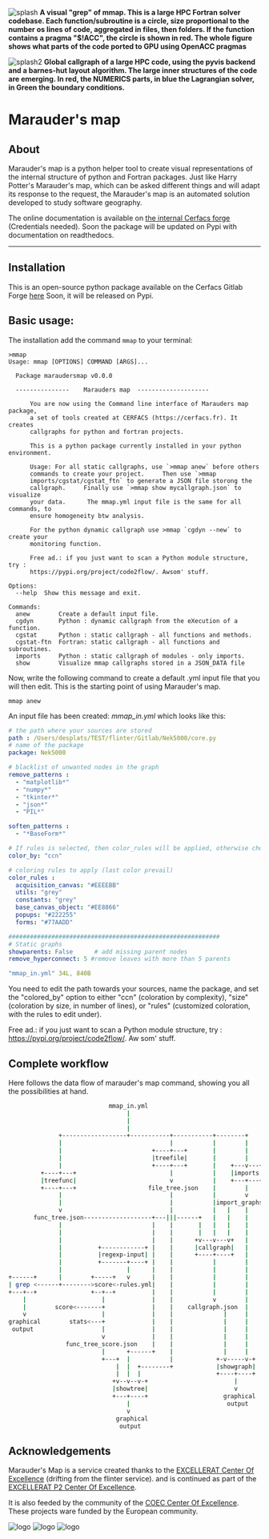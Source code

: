 
![splash](visualgrep.png)
**A visual "grep" of mmap. This is a large HPC Fortran solver codebase. Each function/subroutine is a circle, size proportional to the number os lines of code, aggregated in files, then folders. If the function contains a pragma "$!ACC", the circle is shown in red. The whole figure shows what parts of the code ported to GPU using OpenACC pragmas**

![splash2](callgraph.png)
**Global callgraph of a large HPC code, using the pyvis backend and a barnes-hut layout algorithm. The large inner structures of the code are emerging. In red, the NUMERICS parts, in blue the Lagrangian solver, in Green the boundary conditions.**


# Marauder's map

## About

Marauder's map is a python helper tool to create visual representations of the internal structure of python and Fortran packages.
Just like Harry Potter's Marauder's map, which can be asked different things and will adapt its response to the request, the Marauder's map is an automated solution developed to study software geography.

The online documentation is available on [the internal Cerfacs forge](http://opentea.pg.cerfacs.fr/maraudersmap/) (Credentials needed). Soon the package will be updated on Pypi with documentation on readthedocs.


---

## Installation

This is an open-source python package available on the Cerfacs Gitlab Forge [here](https://gitlab.com/cerfacs/maraudersmap.)
Soon, it will be released on Pypi.


## Basic usage:

The installation add the command `mmap` to your terminal:

```
>mmap
Usage: mmap [OPTIONS] COMMAND [ARGS]...

  Package maraudersmap v0.0.0

  ---------------    Marauders map  --------------------

      You are now using the Command line interface of Marauders map package,
      a set of tools created at CERFACS (https://cerfacs.fr). It creates
      callgraphs for python and fortran projects.

      This is a python package currently installed in your python environment.

      Usage: For all static callgraphs, use `>mmap anew` before others
      commands to create your project.     Then use `>mmap
      imports/cgstat/cgstat_ftn` to generate a JSON file storong the
      callgraph.     Finally use `>mmap show mycallgraph.json` to visualize
      your data.      The mmap.yml input file is the same for all commands, to
      ensure homogeneity btw analysis.

      For the python dynamic callgraph use >mmap `cgdyn --new` to create your
      monitoring function.

      Free ad.: if you just want to scan a Python module structure, try :
      https://pypi.org/project/code2flow/. Awsom' stuff.

Options:
  --help  Show this message and exit.

Commands:
  anew        Create a default input file.
  cgdyn       Python : dynamic callgraph from the eXecution of a function.
  cgstat      Python : static callgraph - all functions and methods.
  cgstat-ftn  Fortran: static callgraph - all functions and subroutines.
  imports     Python : static callgraph of modules - only imports.
  show        Visualize mmap callgraphs stored in a JSON_DATA file
```

Now, write the following command to create a default .yml input file that you will then edit. This is the starting point of using Marauder's map.

```
mmap anew
````

An input file has been created: *mmap_in.yml* which looks like this: 


```yaml
# the path where your sources are stored
path : /Users/desplats/TEST/flinter/Gitlab/Nek5000/core.py
# name of the package
package: Nek5000

# blacklist of unwanted nodes in the graph
remove_patterns :
  - "matplotlib*"
  - "numpy*"
  - "tkinter*"
  - "json*"
  - "PIL*"

soften_patterns :
  - "*BaseForm*"

# If rules is selected, then color_rules will be applied, otherwise chose size or ccn for example
color_by: "ccn"

# coloring rules to apply (last color prevail)
color_rules :
  acquisition_canvas: "#EEEEBB"
  utils: "grey"
  constants: "grey"
  base_canvas_object: "#EE8866"
  popups: "#222255"
  forms: "#77AADD"

###########################################################
# Static graphs
showparents: False      # add missing parent nodes
remove_hyperconnect: 5 #remove leaves with more than 5 parents

"mmap_in.yml" 34L, 840B
```

You need to edit the path towards your sources, name the package, and set the "colored_by" option to either "ccn" (coloration by complexity), "size" (coloration by size, in number of lines), or "rules" (customized coloration, with the rules to edit under). 


Free ad.: if you just want to scan a Python module structure, try : https://pypi.org/project/code2flow/. Aw som' stuff.
    

## Complete workflow

Here follows the data flow of marauder's map command, showing you all the possibilities at hand.
 

```bash
                            mmap_in.yml
                                 |
                                 |
                                 |
              +------------------+-----------+-----------+--------+
              |                              |           |        |
              |                         +----+---+       |        |
              |                         |treefile|       |        |
              |                         +----+---+       |    +---v---+
         +----+---+                          |           |    |imports|
         |treefunc|                          v           |    +---+---+
         +----+---+                    file_tree.json    |        |
              |                              |           |        v
              |                              |           |import_graphs.js
              v                              |           |   |    |
       func_tree.json-------------------+---|||------+   |   |    |
              |                         |    |       |   |   |    |
              |                         |    |       |   |   |    |
              |                         |    |      +v---v---v+   |
              |          +------------+ |    |      |callgraph|   |
              |          |regexp-input| |    |      +----+----+   |
              |          +-------+----+ |    |           |        |
              |                  |      |    |           |        |
+------+      |        +-----+   v      |    |           |        |
| grep <------+-------->score<-rules.yml|    |           |        |
+---+--+               +--+--+          |    |           |        |
    |                     |             |    |           v        |
    |        score<-------+             |    |    callgraph.json  |
    v                     |             |    |              |     |
graphical        stats<---+             |    |              |     |
 output                   |             |    |              |     |
                          v             |    |              |     |
                func_tree_score.json    |    |              |     |
                          |      +------+    |              |     |
                          +---+  |           |            +-v-----v-+
                              |  |  +--------+            |showgraph|
                              |  |  |                     +----+----+
                             +v--v--v-+                        |
                             |showtree|                        v
                             +---+----+                     graphical
                                 |                           output
                                 v
                              graphical
                               output
```


## Acknowledgements

Marauder's Map is a service created thanks to the [EXCELLERAT Center Of Excellence](https://www.excellerat.eu/wp/) (drifting from the flinter service). and is continued as part of the [EXCELLERAT P2 Center Of Excellence](https://www.excellerat.eu/).

It is also feeded by the community of the [COEC Center Of Excellence](https://coec-project.eu/). These projects ware funded by the European community.

![logo](https://www.excellerat.eu/wp-content/uploads/2020/04/excellerat_logo.png)
![logo](https://www.excellerat.eu/wp-content/uploads/2023/01/EXCELLERAT-P2_Logo.png)
![logo](https://www.hpccoe.eu/wp-content/uploads/2020/10/cnmlcLiO_400x400-e1604915314500-300x187.jpg)
